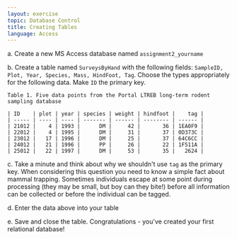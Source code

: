 ```yaml
---
layout: exercise
topic: Database Control
title: Creating Tables
language: Access
---
```


​a. Create a new MS Access database named `assignment2_yourname`

​b. Create a table named `SurveysByHand` with the following fields:
`SampleID, Plot, Year, Species, Mass, HindFoot, Tag`. Choose the types
appropriately for the following data. Make `ID` the primary key.

`Table 1. Five data points from the Portal LTREB long-term rodent
sampling database`

```
| ID    | plot | year | species | weight | hindfoot |    tag |
| ----- | ---- | ---- | ------- | ------ | -------- | ------ |
| 21012 |    4 | 1993 |      DM |     42 |       36 | 1EA0F9 |
| 22012 |    4 | 1995 |      DM |     31 |       37 | 0D373C |
| 23012 |   17 | 1996 |      DM |     25 |       37 | 64C6CC |
| 24012 |   21 | 1996 |      PP |     26 |       22 | 1F511A |
| 25012 |   22 | 1997 |      DM |     53 |       35 |   2624 |
```
​c. Take a minute and think about why we shouldn't use `tag` as the
primary key. When considering this question you need to know a simple
fact about mammal trapping. Sometimes individuals escape at some point
during processing (they may be small, but boy can they bite!) before all
information can be collected or before the individual can be tagged.

​d. Enter the data above into your table

​e. Save and close the table. Congratulations - you've created your
first relational database!
